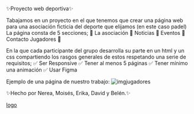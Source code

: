 
:sparkles:Proyecto web deportiva:sparkles:

Tabajamos en un proyecto en el que tenemos que crear una página web para una asociación ficticia del deporte que elijamos (en este caso padel) 
La página consta de 5 secciones; 
:busts_in_silhouette: La asociación
:memo: Noticias
:tada: Eventos
:iphone: Contacto 
 Jugadores :camera_flash:

En la que cada participante del grupo desarrolla su parte en un html y un css compartiendo los rasgos generales de estos respetando una serie de requisitos;
:white_check_mark: Ser Responsive
:white_check_mark: Tener al menos 5 páginas
:white_check_mark: Tener mínimo una animación
:white_check_mark: Usar Figma 

Ejemplo de una página de nuestro trabajo:
![imgjugadores](https://cdn.discordapp.com/attachments/1303640655347585024/1306957978544640072/vistaJugadores.png?ex=673bdab8&is=673a8938&hm=06e776af62a893a8861878799384cf496ed262146176ad39dec3ac2c02a9fc5e&)

:sparkles:Hecho por Nerea, Moisés, Erika, David y Belén.:sparkles:

[logo](img/logo-zpe.png)

